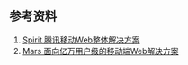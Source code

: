 ## 参考资料

1. [Spirit  腾讯移动Web整体解决方案](http://alloyteam.github.io/Spirit/)
2. [Mars 面向亿万用户级的移动端Web解决方案](https://github.com/AlloyTeam/Mars)

